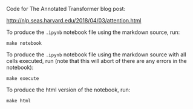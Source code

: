 Code for The Annotated Transformer blog post:

http://nlp.seas.harvard.edu/2018/04/03/attention.html

To produce the `.ipynb` notebook file using the markdown source, run:

```
make notebook
```

To produce the `.ipynb` notebook file using the markdown source with all cells executed, run (note that this will abort of there are any errors in the notebook):

```
make execute
```

To produce the html version of the notebook, run:

```
make html
```
